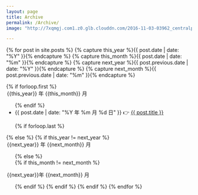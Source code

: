 ```yaml
---
layout: page
title: Archive
permalink: /Archive/
image: "http://7xqmgj.com1.z0.glb.clouddn.com/2016-11-03-03962_centralpark_1920x1080.jpg"

---
```


{% for post in site.posts  %}
    {% capture this_year %}{{ post.date | date: "%Y" }}{% endcapture %}
    {% capture this_month %}{{ post.date | date: "%m" }}{% endcapture %}
    {% capture next_year %}{{ post.previous.date | date: "%Y" }}{% endcapture %}
    {% capture next_month %}{{ post.previous.date | date: "%m" }}{% endcapture %}
  
   {% if forloop.first %}
      <legend id="{{this_year}}-{{this_month}}">{{this_year}} 年 {{this_month}} 月</legend>
      <ul>
    {% endif %}
    <li><span>{{ post.date | date: "%Y 年 %m 月 %d 日" }}</span>  👉
      <a class="pjaxlink" href="{{ post.url }}">{{ post.title }}</a>
    </li>
  
   {% if forloop.last %}
      </ul>
    {% else %}
      {% if this_year != next_year %}
        </ul>
        <legend id="{{next_year}}-{{next_month}}">{{next_year}} 年 {{next_month}} 月</legend>
        <ul>
      {% else %}    
        {% if this_month != next_month %}
        </ul>
        <legend id="{{next_year}}-{{next_month}}">{{next_year}}年 {{next_month}} 月</legend>
        <ul>
        {% endif %}
      {% endif %}
    {% endif %}
{% endfor %} 